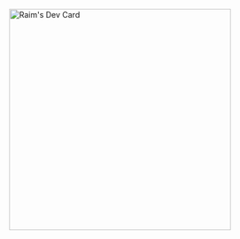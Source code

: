 <a href="https://app.daily.dev/raimx"><img src="https://api.daily.dev/devcards/260ed7d4053c49819ba4e4ae39b368dd.png?r=u61" width="400" alt="Raim's Dev Card"/></a>
